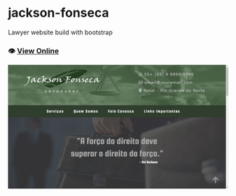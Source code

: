 # jackson-fonseca
Lawyer website build with bootstrap

### 👁️ [View Online](https://frontiago.github.io/jackson-fonseca)

![GitHub Logo](/print-jf.jpg)
